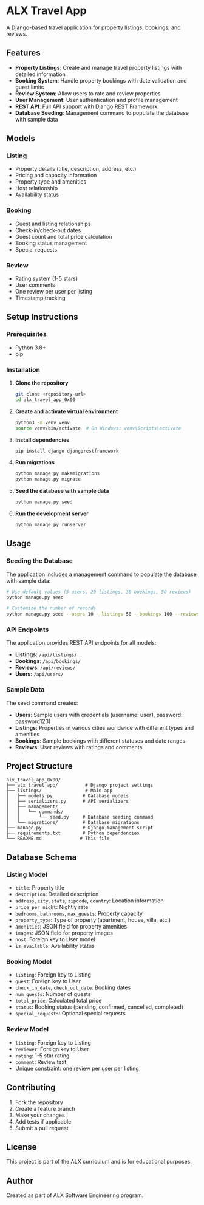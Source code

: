 # ALX Travel App

A Django-based travel application for property listings, bookings, and reviews.

## Features

- **Property Listings**: Create and manage travel property listings with detailed information
- **Booking System**: Handle property bookings with date validation and guest limits
- **Review System**: Allow users to rate and review properties
- **User Management**: User authentication and profile management
- **REST API**: Full API support with Django REST Framework
- **Database Seeding**: Management command to populate the database with sample data

## Models

### Listing

- Property details (title, description, address, etc.)
- Pricing and capacity information
- Property type and amenities
- Host relationship
- Availability status

### Booking

- Guest and listing relationships
- Check-in/check-out dates
- Guest count and total price calculation
- Booking status management
- Special requests

### Review

- Rating system (1-5 stars)
- User comments
- One review per user per listing
- Timestamp tracking

## Setup Instructions

### Prerequisites

- Python 3.8+
- pip

### Installation

1. **Clone the repository**

   ```bash
   git clone <repository-url>
   cd alx_travel_app_0x00
   ```

2. **Create and activate virtual environment**

   ```bash
   python3 -m venv venv
   source venv/bin/activate  # On Windows: venv\Scripts\activate
   ```

3. **Install dependencies**

   ```bash
   pip install django djangorestframework
   ```

4. **Run migrations**

   ```bash
   python manage.py makemigrations
   python manage.py migrate
   ```

5. **Seed the database with sample data**

   ```bash
   python manage.py seed
   ```

6. **Run the development server**

   ```bash
   python manage.py runserver
   ```

## Usage

### Seeding the Database

The application includes a management command to populate the database with sample data:

```bash
# Use default values (5 users, 20 listings, 30 bookings, 50 reviews)
python manage.py seed

# Customize the number of records
python manage.py seed --users 10 --listings 50 --bookings 100 --reviews 200
```

### API Endpoints

The application provides REST API endpoints for all models:

- **Listings**: `/api/listings/`
- **Bookings**: `/api/bookings/`
- **Reviews**: `/api/reviews/`
- **Users**: `/api/users/`

### Sample Data

The seed command creates:

- **Users**: Sample users with credentials (username: user1, password: password123)
- **Listings**: Properties in various cities worldwide with different types and amenities
- **Bookings**: Sample bookings with different statuses and date ranges
- **Reviews**: User reviews with ratings and comments

## Project Structure

```text
alx_travel_app_0x00/
├── alx_travel_app/          # Django project settings
├── listings/                # Main app
│   ├── models.py           # Database models
│   ├── serializers.py      # API serializers
│   ├── management/
│   │   └── commands/
│   │       └── seed.py     # Database seeding command
│   └── migrations/         # Database migrations
├── manage.py               # Django management script
├── requirements.txt        # Python dependencies
└── README.md              # This file
```

## Database Schema

### Listing Model
- `title`: Property title
- `description`: Detailed description
- `address`, `city`, `state`, `zipcode`, `country`: Location information
- `price_per_night`: Nightly rate
- `bedrooms`, `bathrooms`, `max_guests`: Property capacity
- `property_type`: Type of property (apartment, house, villa, etc.)
- `amenities`: JSON field for property amenities
- `images`: JSON field for property images
- `host`: Foreign key to User model
- `is_available`: Availability status

### Booking Model
- `listing`: Foreign key to Listing
- `guest`: Foreign key to User
- `check_in_date`, `check_out_date`: Booking dates
- `num_guests`: Number of guests
- `total_price`: Calculated total price
- `status`: Booking status (pending, confirmed, cancelled, completed)
- `special_requests`: Optional special requests

### Review Model
- `listing`: Foreign key to Listing
- `reviewer`: Foreign key to User
- `rating`: 1-5 star rating
- `comment`: Review text
- Unique constraint: one review per user per listing

## Contributing

1. Fork the repository
2. Create a feature branch
3. Make your changes
4. Add tests if applicable
5. Submit a pull request

## License

This project is part of the ALX curriculum and is for educational purposes.

## Author

Created as part of ALX Software Engineering program. 